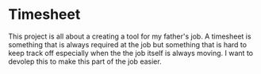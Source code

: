 # Timesheet

This project is all about a creating a tool for my father's job. A timesheet is something that is always required at the job but something that is hard to keep track off especially when the the job itself is always moving. I want to devolep this to make this part of the job easier.
